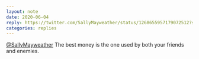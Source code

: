```yaml
---
layout: note
date: 2020-06-04
reply: https://twitter.com/SallyMayweather/status/1268655957179072512?s=20
categories: replies
---
```


[@SallyMayweather](https://twitter.com/SallyMayweather) The best money is the one used by both your friends and enemies.

